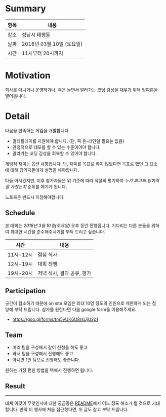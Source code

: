 # Summary

| 항목 | 내용 |
| --- | --- |
| 장소 | 성남시 태평동 |
| 날짜 | 2018년 03월 10일 (토요일) |
| 시간 | 11시부터 20시까지 |

# Motivation

회사를 다니거나 운영하거나, 혹은 놀면서 말라가는 코딩 감성을 채우기 위해 잉여톤을 열어봅니다.

# Detail

다음을 만족하는 게임을 개발합니다.

- 멀티플레이를 지원해야 합니다. (단, 꼭 온-라인일 필요는 없음)
- 안정적으로 데모를 할 수 있는 수준이어야 합니다.
- 말라가는 코딩 감성을 회복할 수 있어야 합니다.

게임적 재미는 옵션 사항입니다. 단, 재미를 목표로 하지 않았다면 목표로 했던 그 요소에 대해 참가자들에게 설명을 해야합니다.

다들 아시겠지만, 이후 참가자들은 위 기준에 따라 적절히 평가하여 *누가 최고의 잉여력을 가졌는지* 순위를 매기게 됩니다.

노트북은 반드시 지참해야합니다.

## Schedule

본 대회는 *2018년 3월 10일(토요일)* 오후 동안 진행됩니다. 기다리는 다른 분들을 위하여 최대한 시간을 준수해주시기를 부탁 드리고 싶습니다.

| 시간 | 내용 |
| --- | --- |
| 11시-12시 | 점심 식사 |
| 12시-19시 | 대회 진행 |
| 19시-20시 | 저녁 식사, 결과 공유, 평가 |

## Participation

공간이 협소하기 때문에 on site 모임은 최대 10명 정도의 인원으로 제한하게 되는 점 양해 부탁 드립니다.
참가를 원한다면 다음 google form을 이용해주세요.
* https://goo.gl/forms/tm5yUK6U8rsUjU2p1

## Team

- 미리 팀을 구성해서 같이 신청을 해도 좋고
- 와서 팀을 구성해서 진행해도 좋고
- 아니면 1인 팀으로 진행해도 좋습니다.

원하는 가장 편한 방법을 택해서 진행하면 됩니다.

## Result

---

대체 이것이 무엇인지에 대한 궁금증은 [README](https://github.com/lacti/yyt/blob/master/README.md)에서 어느 정도 해소가 될 것으로 기대합니다.
만약 이 행사에 처음 접근했다면, 위 글도 참고 부탁 드립니다.
